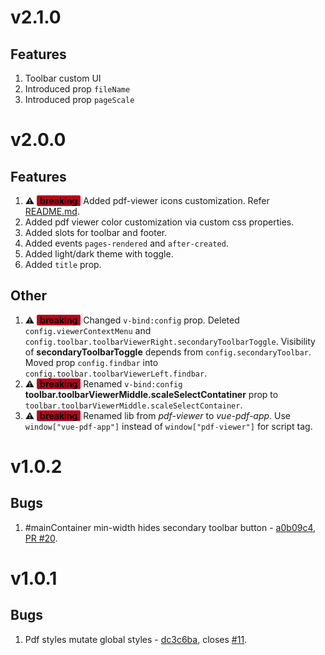 # v2.1.0

## Features

1. Toolbar custom UI
1. Introduced prop `fileName`
1. Introduced prop `pageScale`

# v2.0.0

## Features

1. ⚠️ **<span style="background: #bd011b; color:black; border-radius: 2px; padding: 0 5px">breaking</span>** Added pdf-viewer icons customization. Refer [README.md](./README.md "README.md").
1. Added pdf viewer color customization via custom css properties.
1. Added slots for toolbar and footer.
1. Added events `pages-rendered` and `after-created`.
1. Added light/dark theme with toggle.
1. Added `title` prop.

## Other

1. ⚠️ **<span style="background: #bd011b; color:black; border-radius: 2px; padding: 0 5px">breaking</span>** Changed `v-bind:config` prop. Deleted `config.viewerContextMenu` and `config.toolbar.toolbarViewerRight.secondaryToolbarToggle`. Visibility of **secondaryToolbarToggle** depends from `config.secondaryToolbar`. Moved prop `config.findbar` into `config.toolbar.toolbarViewerLeft.findbar`.
1. ⚠️ **<span style="background: #bd011b; color:black; border-radius: 2px; padding: 0 5px">breaking</span>** Renamed `v-bind:config` **toolbar.toolbarViewerMiddle.scaleSelectContatiner** prop to `toolbar.toolbarViewerMiddle.scaleSelectContainer`.
1. ⚠️ **<span style="background: #bd011b; color:black; border-radius: 2px; padding: 0 5px">breaking</span>** Renamed lib from _pdf-viewer_ to _vue-pdf-app_. Use `window["vue-pdf-app"]` instead of `window["pdf-viewer"]` for script tag.

# v1.0.2

## Bugs

1. #mainContainer min-width hides secondary toolbar button - [a0b09c4](https://github.com/sandanat/vue-pdf-app/pull/20/commits/a0b09c4b86632f0b816856534f3975a2c0817e62), [PR #20](https://github.com/sandanat/vue-pdf-app/pull/20).

# v1.0.1

## Bugs

1. Pdf styles mutate global styles - [dc3c6ba](https://github.com/sandanat/vue-pdf-app/pull/13/commits/dc3c6ba7d9fde22753a9073c117628179e07e63e), closes [#11](https://github.com/sandanat/vue-pdf-app/issues/11).
